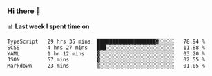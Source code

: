 ### Hi there 👋

<!--
**DBvc/DBvc** is a ✨ _special_ ✨ repository because its `README.md` (this file) appears on your GitHub profile.

Here are some ideas to get you started:

- 🔭 I’m currently working on ...
- 🌱 I’m currently learning ...
- 👯 I’m looking to collaborate on ...
- 🤔 I’m looking for help with ...
- 💬 Ask me about ...
- 📫 How to reach me: ...
- 😄 Pronouns: ...
- ⚡ Fun fact: ...
-->

📊 **Last week I spent time on**
<!--START_SECTION:waka-->
```text
TypeScript   29 hrs 35 mins  ███████████████████▓░░░░░   78.94 % 
SCSS         4 hrs 27 mins   ███░░░░░░░░░░░░░░░░░░░░░░   11.88 % 
YAML         1 hr 12 mins    ▓░░░░░░░░░░░░░░░░░░░░░░░░   03.20 % 
JSON         57 mins         ▓░░░░░░░░░░░░░░░░░░░░░░░░   02.55 % 
Markdown     23 mins         ▒░░░░░░░░░░░░░░░░░░░░░░░░   01.05 % 
```
<!--END_SECTION:waka-->
